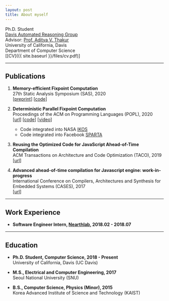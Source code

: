 ```yaml
---
layout: post
title: About myself
---
```


Ph.D. Student  
[Davis Automated Reasoning Group](https://95616ARG.github.io/)  
Advisor: [Prof. Aditya V. Thakur](https://thakur.cs.ucdavis.edu/)  
University of California, Davis  
Department of Computer Science  
[[CV]({{ site.baseurl }}/files/cv.pdf)]  

<!--Forging novel techniques, finding interesting applications.-->

----
## Publications

1. **Memory-efficient Fixpoint Computation**  
   27th Static Analysis Symposium (SAS), 2020  
   [[preprint](https://arxiv.org/abs/2009.05865)]
   [[code](https://github.com/95616ARG/mikos_sas2020)]

2. **Deterministic Parallel Fixpoint Computation**  
   Proceedings of the ACM on Programming Languages (POPL), 2020  
   [[url](https://doi.org/10.1145/3371082)]
   [[code](https://github.com/95616ARG/pikos_popl2020)]
   [[video](https://youtu.be/Xsg_FsJI308)]
   - Code integrated into NASA [IKOS](https://github.com/NASA-SW-VnV/ikos)
   - Code integrated into Facebook [SPARTA](https://github.com/facebookincubator/SPARTA)

3. **Reusing the Optimized Code for JavaScript Ahead-of-Time Compilation**  
   ACM Transactions on Architecture and Code Optimization (TACO), 2019  
   [[url](https://doi.org/10.1145/3291056)]

4. **Advanced ahead-of-time compilation for Javascript engine: work-in-progress**  
   International Conference on Compilers, Architectures and Synthesis for Embedded Systems (CASES), 2017  
   [[url](https://doi.org/10.1145/3125501.3125512)]

----
## Work Experience

- **Software Engineer Intern, [Nearthlab](https://nearthlab.com), 2018.02 - 2018.07**

----
## Education

- **Ph.D. Student, Computer Science, 2018 - Present**  
  University of California, Davis (UC Davis)

- **M.S.,  Electrical and Computer Engineering, 2017**  
  Seoul National University (SNU)

- **B.S., Computer Science, Physics (Minor), 2015**  
  Korea Advanced Institute of Science and Technology (KAIST)
